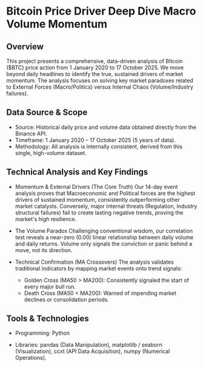 # Bitcoin Price Driver Deep Dive Macro Volume Momentum

## Overview
This project presents a comprehensive, data-driven analysis of Bitcoin ($BTC) price action from 1 January 2020 to 17 October 2025. We move beyond daily headlines to identify the true, sustained drivers of market momentum. The analysis focuses on solving key market paradoxes related to External Forces (Macro/Politics) versus Internal Chaos (Volume/Industry failures).

## Data Source & Scope
- Source: Historical daily price and volume data obtained directly from the Binance API.
- Timeframe: 1 January 2020 – 17 October 2025 (5 years of data).
- Methodology: All analysis is internally consistent, derived from this single, high-volume dataset.

## Technical Analysis and Key Findings
- Momentum & External Drivers (The Core Truth)
Our 14-day event analysis proves that Macroeconomic and Political forces are the highest drivers of sustained momentum, consistently outperforming other market catalysts. Conversely, major internal threats (Regulation, Industry structural failures) fail to create lasting negative trends, proving the market's high resilience.

- The Volume Paradox
Challenging conventional wisdom, our correlation test reveals a near-zero (0.00) linear relationship between daily volume and daily returns. Volume only signals the conviction or panic behind a move, not its direction.

- Technical Confirmation (MA Crossovers)
The analysis validates traditional indicators by mapping market events onto trend signals:
    - Golden Cross (MA50 > MA200): Consistently signaled the start of every major bull run.
    - Death Cross (MA50 < MA200): Warned of impending market declines or consolidation periods.


## Tools & Technologies
- Programming: Python

- Libraries: pandas (Data Manipulation), matplotlib / seaborn (Visualization), ccxt (API Data Acquisition), numpy (Numerical Operations).